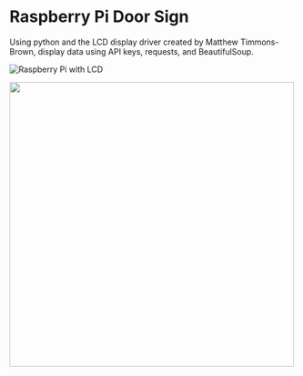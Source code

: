 # Raspberry Pi Door Sign
Using python and the LCD display driver created by Matthew Timmons-Brown, display data using API keys, requests, and BeautifulSoup.

![Raspberry Pi with LCD](https://dominick.gq/GitHub/Images/rpdsWD.jpg)


<img src="https://dominick.gq/GitHub/Images/rpdsWD.jpg" width="500" height="500" />


